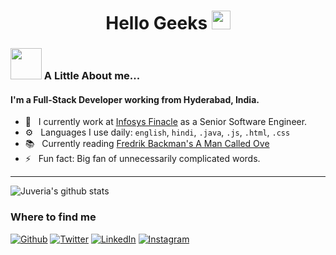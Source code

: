 <h1 align="center">Hello Geeks <img width="30px" src="https://github.com/KKVANONYMOUS/kkvanonymous/blob/master/gifs/Hi.gif"></h1>
 
 ### <img src="https://media.giphy.com/media/VgCDAzcKvsR6OM0uWg/giphy.gif" width="50"> A Little About me...  

#### I'm a Full-Stack Developer working from Hyderabad, India.


- 🔭  &nbsp; I currently work at [Infosys Finacle](https://www.finacle.com/) as a Senior Software Engineer.
- ⚙️   &nbsp; Languages I use daily: `english`, `hindi`, `.java`, `.js`, `.html`, `.css`
- 📚  &nbsp; Currently reading [Fredrik Backman's A Man Called Ove](https://www.goodreads.com/book/show/18774964-a-man-called-ove)
- ⚡  &nbsp; Fun fact: Big fan of unnecessarily complicated words.

<hr>

![Juveria's github stats](https://github-readme-stats.vercel.app/api?username=juveria-manzar&count_private=true)

<h3>Where to find me</h3>
<p><a href="https://github.com/juveria-manzar" target="_blank"><img alt="Github" src="https://img.shields.io/badge/GitHub-%2312100E.svg?&style=for-the-badge&logo=Github&logoColor=white" /></a> <a href="https://x.com/juveria__manzar" target="_blank"><img alt="Twitter" src="https://img.shields.io/badge/twitter-%231DA1F2.svg?&style=for-the-badge&logo=twitter&logoColor=white" /></a> <a href="https://www.linkedin.com/in/juveria-manzar" target="_blank"><img alt="LinkedIn" src="https://img.shields.io/badge/linkedin-%230077B5.svg?&style=for-the-badge&logo=linkedin&logoColor=white" /></a> <a href="https://instagram.com/pov.juveria" target="_blank"><img alt="Instagram" src="https://img.shields.io/badge/instagram-%2312100E.svg?&style=for-the-badge&logo=instagram&logoColor=white" /></a>
</p>
